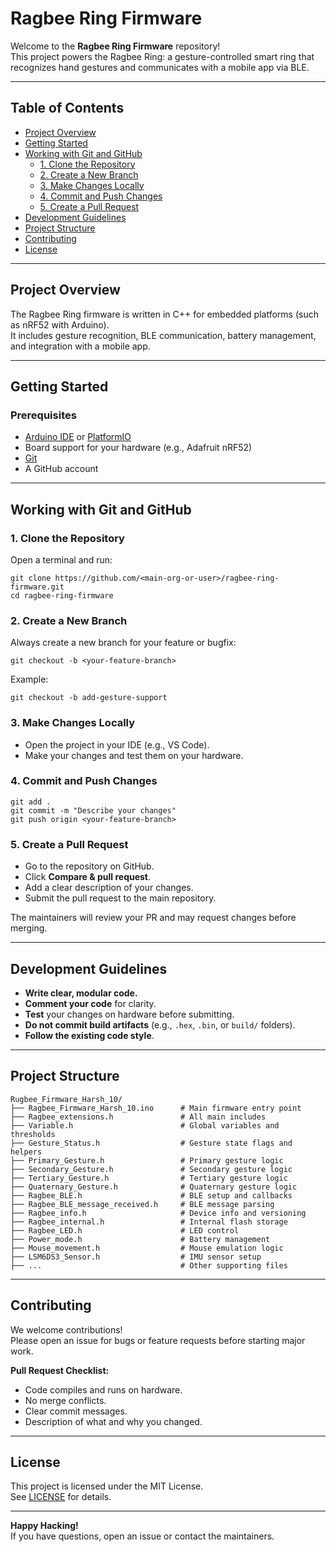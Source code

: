 # Ragbee Ring Firmware

Welcome to the **Ragbee Ring Firmware** repository!  
This project powers the Ragbee Ring: a gesture-controlled smart ring that recognizes hand gestures and communicates with a mobile app via BLE.

---

## Table of Contents

- [Project Overview](#project-overview)
- [Getting Started](#getting-started)
- [Working with Git and GitHub](#working-with-git-and-github)
  - [1. Clone the Repository](#1-clone-the-repository)
  - [2. Create a New Branch](#2-create-a-new-branch)
  - [3. Make Changes Locally](#3-make-changes-locally)
  - [4. Commit and Push Changes](#4-commit-and-push-changes)
  - [5. Create a Pull Request](#5-create-a-pull-request)
- [Development Guidelines](#development-guidelines)
- [Project Structure](#project-structure)
- [Contributing](#contributing)
- [License](#license)

---

## Project Overview

The Ragbee Ring firmware is written in C++ for embedded platforms (such as nRF52 with Arduino).  
It includes gesture recognition, BLE communication, battery management, and integration with a mobile app.

---

## Getting Started

### Prerequisites

- [Arduino IDE](https://www.arduino.cc/en/software) or [PlatformIO](https://platformio.org/)
- Board support for your hardware (e.g., Adafruit nRF52)
- [Git](https://git-scm.com/downloads)
- A GitHub account

---

## Working with Git and GitHub

### 1. Clone the Repository

Open a terminal and run:

```
git clone https://github.com/<main-org-or-user>/ragbee-ring-firmware.git
cd ragbee-ring-firmware
```

### 2. Create a New Branch

Always create a new branch for your feature or bugfix:

```
git checkout -b <your-feature-branch>
```

Example:

```
git checkout -b add-gesture-support
```

### 3. Make Changes Locally

- Open the project in your IDE (e.g., VS Code).
- Make your changes and test them on your hardware.

### 4. Commit and Push Changes

```
git add .
git commit -m "Describe your changes"
git push origin <your-feature-branch>
```

### 5. Create a Pull Request

- Go to the repository on GitHub.
- Click **Compare & pull request**.
- Add a clear description of your changes.
- Submit the pull request to the main repository.

The maintainers will review your PR and may request changes before merging.

---

## Development Guidelines

- **Write clear, modular code.**
- **Comment your code** for clarity.
- **Test** your changes on hardware before submitting.
- **Do not commit build artifacts** (e.g., `.hex`, `.bin`, or `build/` folders).
- **Follow the existing code style**.

---

## Project Structure

```
Rugbee_Firmware_Harsh_10/
├── Ragbee_Firmware_Harsh_10.ino      # Main firmware entry point
├── Ragbee_extensions.h               # All main includes
├── Variable.h                        # Global variables and thresholds
├── Gesture_Status.h                  # Gesture state flags and helpers
├── Primary_Gesture.h                 # Primary gesture logic
├── Secondary_Gesture.h               # Secondary gesture logic
├── Tertiary_Gesture.h                # Tertiary gesture logic
├── Quaternary_Gesture.h              # Quaternary gesture logic
├── Ragbee_BLE.h                      # BLE setup and callbacks
├── Ragbee_BLE_message_received.h     # BLE message parsing
├── Ragbee_info.h                     # Device info and versioning
├── Ragbee_internal.h                 # Internal flash storage
├── Ragbee_LED.h                      # LED control
├── Power_mode.h                      # Battery management
├── Mouse_movement.h                  # Mouse emulation logic
├── LSM6DS3_Sensor.h                  # IMU sensor setup
├── ...                               # Other supporting files
```

---

## Contributing

We welcome contributions!  
Please open an issue for bugs or feature requests before starting major work.

**Pull Request Checklist:**
- Code compiles and runs on hardware.
- No merge conflicts.
- Clear commit messages.
- Description of what and why you changed.

---

## License

This project is licensed under the MIT License.  
See [LICENSE](LICENSE) for details.

---

**Happy Hacking!**  
If you have questions, open an issue or contact the maintainers.
